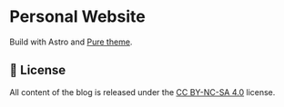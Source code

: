 # Personal Website

Build with Astro and [Pure theme](https://github.com/cworld1/astro-theme-pure).

## 📜 License

All content of the blog is released under the [CC BY-NC-SA 4.0](https://creativecommons.org/licenses/by-nc-sa/4.0/) license.